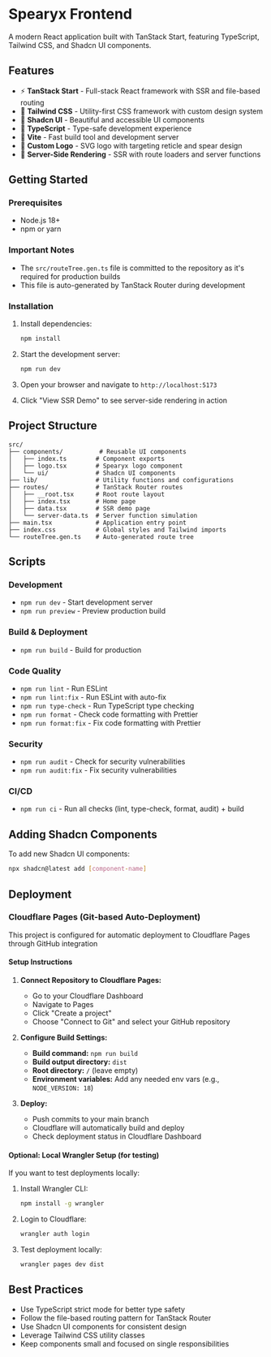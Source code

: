 # Spearyx Frontend

A modern React application built with TanStack Start, featuring TypeScript, Tailwind CSS, and Shadcn UI components.

## Features

- ⚡ **TanStack Start** - Full-stack React framework with SSR and file-based routing
- 🎨 **Tailwind CSS** - Utility-first CSS framework with custom design system
- 🧩 **Shadcn UI** - Beautiful and accessible UI components
- 🔧 **TypeScript** - Type-safe development experience
- 🚀 **Vite** - Fast build tool and development server
- 🎯 **Custom Logo** - SVG logo with targeting reticle and spear design
- 🔄 **Server-Side Rendering** - SSR with route loaders and server functions

## Getting Started

### Prerequisites

- Node.js 18+
- npm or yarn

### Important Notes

- The `src/routeTree.gen.ts` file is committed to the repository as it's required for production builds
- This file is auto-generated by TanStack Router during development

### Installation

1. Install dependencies:

   ```bash
   npm install
   ```

2. Start the development server:

   ```bash
   npm run dev
   ```

3. Open your browser and navigate to `http://localhost:5173`

4. Click "View SSR Demo" to see server-side rendering in action

## Project Structure

```plaintext
src/
├── components/          # Reusable UI components
│   ├── index.ts        # Component exports
│   ├── logo.tsx        # Spearyx logo component
│   └── ui/             # Shadcn UI components
├── lib/                # Utility functions and configurations
├── routes/             # TanStack Router routes
│   ├── __root.tsx      # Root route layout
│   ├── index.tsx       # Home page
│   ├── data.tsx        # SSR demo page
│   └── server-data.ts  # Server function simulation
├── main.tsx            # Application entry point
├── index.css           # Global styles and Tailwind imports
└── routeTree.gen.ts    # Auto-generated route tree
```

## Scripts

### Development

- `npm run dev` - Start development server
- `npm run preview` - Preview production build

### Build & Deployment

- `npm run build` - Build for production

### Code Quality

- `npm run lint` - Run ESLint
- `npm run lint:fix` - Run ESLint with auto-fix
- `npm run type-check` - Run TypeScript type checking
- `npm run format` - Check code formatting with Prettier
- `npm run format:fix` - Fix code formatting with Prettier

### Security

- `npm run audit` - Check for security vulnerabilities
- `npm run audit:fix` - Fix security vulnerabilities

### CI/CD

- `npm run ci` - Run all checks (lint, type-check, format, audit) + build

## Adding Shadcn Components

To add new Shadcn UI components:

```bash
npx shadcn@latest add [component-name]
```

## Deployment

### Cloudflare Pages (Git-based Auto-Deployment)

This project is configured for automatic deployment to Cloudflare Pages through GitHub integration

#### Setup Instructions

1. **Connect Repository to Cloudflare Pages:**
   - Go to your Cloudflare Dashboard
   - Navigate to Pages
   - Click "Create a project"
   - Choose "Connect to Git" and select your GitHub repository

2. **Configure Build Settings:**
   - **Build command:** `npm run build`
   - **Build output directory:** `dist`
   - **Root directory:** `/` (leave empty)
   - **Environment variables:** Add any needed env vars (e.g., `NODE_VERSION: 18`)

3. **Deploy:**
   - Push commits to your main branch
   - Cloudflare will automatically build and deploy
   - Check deployment status in Cloudflare Dashboard

#### Optional: Local Wrangler Setup (for testing)

If you want to test deployments locally:

1. Install Wrangler CLI:

   ```bash
   npm install -g wrangler
   ```

2. Login to Cloudflare:

   ```bash
   wrangler auth login
   ```

3. Test deployment locally:

   ```bash
   wrangler pages dev dist
   ```

## Best Practices

- Use TypeScript strict mode for better type safety
- Follow the file-based routing pattern for TanStack Router
- Use Shadcn UI components for consistent design
- Leverage Tailwind CSS utility classes
- Keep components small and focused on single responsibilities
